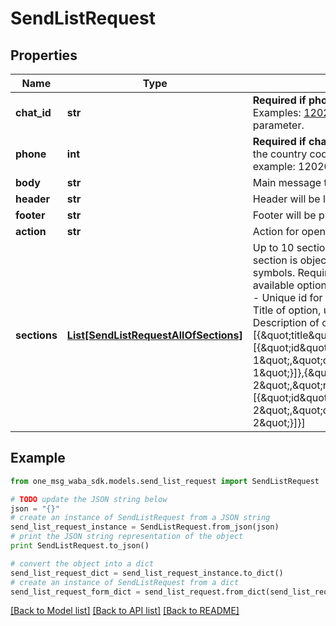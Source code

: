 # SendListRequest


## Properties
Name | Type | Description | Notes
------------ | ------------- | ------------- | -------------
**chat_id** | **str** | **Required if phone is not set**  Chat ID from the message list. Examples: 12020721369@c.us . Used instead of the phone parameter. | [optional] 
**phone** | **int** | **Required if chatId is not set**  A phone number starting with the country code. You do not need to add your number.   USA example: 12020721369. | [optional] 
**body** | **str** | Main message text | 
**header** | **str** | Header will be located above message text | [optional] 
**footer** | **str** | Footer will be placed under message text | [optional] 
**action** | **str** | Action for open list | 
**sections** | [**List[SendListRequestAllOfSections]**](SendListRequestAllOfSections.md) | Up to 10 sections from which the client can choose.  Each section is object with fields:  *title* - Title of section, up to 24 symbols. Required if there are more then 1 section  *rows* - available options. Required    Each option is object with fields:  *id* - Unique id for option, up to 200 symbols. Required  *title* - Title of option, up to 24 symbols. Required  *description* - Description of option, up to 72 symbols    Example:  [{\&quot;title\&quot;:\&quot;Section 1\&quot;,\&quot;rows\&quot;:[{\&quot;id\&quot;:\&quot;1\&quot;,\&quot;title\&quot;:\&quot;Option 1\&quot;,\&quot;description\&quot;:\&quot;Description 1\&quot;}]},{\&quot;title\&quot;:\&quot;Section 2\&quot;,\&quot;rows\&quot;:[{\&quot;id\&quot;:\&quot;2\&quot;,\&quot;title\&quot;:\&quot;Option 2\&quot;,\&quot;description\&quot;:\&quot;Description 2\&quot;}]}] | 

## Example

```python
from one_msg_waba_sdk.models.send_list_request import SendListRequest

# TODO update the JSON string below
json = "{}"
# create an instance of SendListRequest from a JSON string
send_list_request_instance = SendListRequest.from_json(json)
# print the JSON string representation of the object
print SendListRequest.to_json()

# convert the object into a dict
send_list_request_dict = send_list_request_instance.to_dict()
# create an instance of SendListRequest from a dict
send_list_request_form_dict = send_list_request.from_dict(send_list_request_dict)
```
[[Back to Model list]](../README.md#documentation-for-models) [[Back to API list]](../README.md#documentation-for-api-endpoints) [[Back to README]](../README.md)


